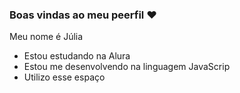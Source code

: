 ### Boas vindas ao meu peerfil ❤️

Meu nome é Júlia

- Estou estudando na Alura
- Estou me desenvolvendo na linguagem JavaScrip
- Utilizo esse espaço
